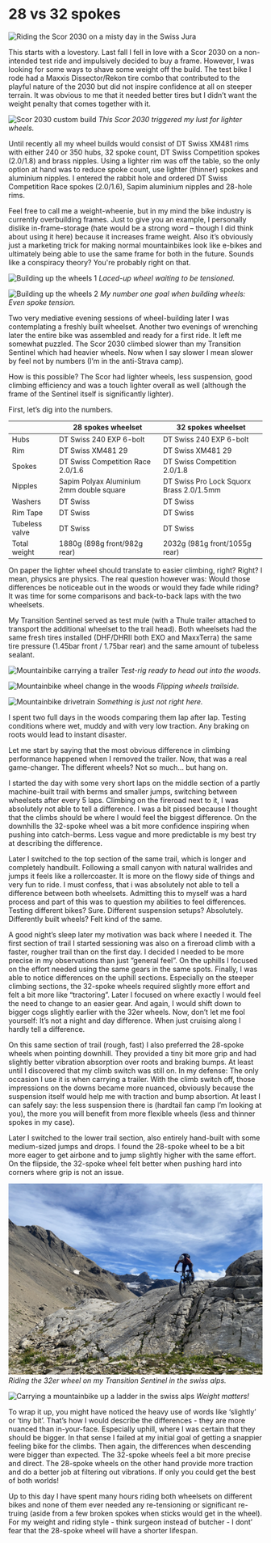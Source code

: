 # 28 vs 32 spokes

![Riding the Scor 2030 on a misty day in the Swiss Jura](/assets/IMG_5594.JPG)

This starts with a lovestory. Last fall I fell in love with a Scor 2030 on a non-intended test ride and impulsively decided to buy a frame. However, I was looking for some ways to shave some weight off the build. The test bike I rode had a Maxxis Dissector/Rekon tire combo that contributed to the playful nature of the 2030 but did not inspire confidence at all on steeper terrain. It was obvious to me that it needed better tires but I didn’t want the weight penalty that comes together with it.

![Scor 2030 custom build](/assets/IMG_3845.HEIC)
*This Scor 2030 triggered my lust for lighter wheels.*

Until recently all my wheel builds would consist of DT Swiss XM481 rims with either 240 or 350 hubs, 32 spoke count, DT Swiss Competition spokes (2.0/1.8) and brass nipples. Using a lighter rim was off the table, so the only option at hand was to reduce spoke count, use lighter (thinner) spokes and aluminium nipples. I entered the rabbit hole and ordered DT Swiss Competition Race spokes (2.0/1.6), Sapim aluminium nipples and 28-hole rims.

Feel free to call me a weight-wheenie, but in my mind the bike industry is currently overbuilding frames. Just to give you an example, I personally dislike in-frame-storage (hate would be a strong word – though I did think about using it here) because it increases frame weight. Also it’s obviously just a marketing trick for making normal mountainbikes look like e-bikes and ultimately being able to use the same frame for both in the future. Sounds like a conspiracy theory? You're probably right on that.

![Building up the wheels 1](/assets/IMG_3260.heic)
*Laced-up wheel waiting to be tensioned.*

![Building up the wheels 2](/assets/IMG_5385.HEIC)
*My number one goal when building wheels: Even spoke tension.*

Two very mediative evening sessions of wheel-building later I was contemplating a freshly built wheelset. Another two evenings of wrenching later the entire bike was assembled and ready for a first ride. It left me somewhat puzzled. The Scor 2030 climbed slower than my Transition Sentinel which had heavier wheels. Now when I say slower I mean slower by feel not by numbers (I’m in the anti-Strava camp).

How is this possible? The Scor had lighter wheels, less suspension, good climbing efficiency and was a touch lighter overall as well (although the frame of the Sentinel itself is significantly lighter).

First, let’s dig into the numbers.

| | 28 spokes wheelset | 32 spokes wheelset |
| -------- | ------- | ------- |
| Hubs | DT Swiss 240 EXP 6-bolt | DT Swiss 240 EXP 6-bolt |
| Rim | DT Swiss XM481 29 | DT Swiss XM481 29 |
| Spokes | DT Swiss Competition Race 2.0/1.6 | DT Swiss Competition 2.0/1.8 |
| Nipples | Sapim Polyax Aluminium 2mm double square | DT Swiss Pro Lock Squorx Brass 2.0/1.5mm |
| Washers | DT Swiss | DT Swiss |
| Rim Tape | DT Swiss | DT Swiss |
| Tubeless valve | DT Swiss | DT Swiss |
| Total weight | 1880g (898g front/982g rear) | 2032g (981g front/1055g rear) |

On paper the lighter wheel should translate to easier climbing, right? Right? I mean, physics are physics. The real question however was: Would those differences be noticeable out in the woods or would they fade while riding? It was time for some comparisons and back-to-back laps with the two wheelsets.

My Transition Sentinel served as test mule (with a Thule trailer attached to transport the additional wheelset to the trail head). Both wheelsets had the same fresh tires installed (DHF/DHRII both EXO and MaxxTerra) the same tire pressure (1.45bar front / 1.75bar rear) and the same amount of tubeless sealant.

![Mountainbike carrying a trailer](/assets/IMG_5395.HEIC)
*Test-rig ready to head out into the woods.*

![Mountainbike wheel change in the woods](/assets/IMG_5397.HEIC)
*Flipping wheels trailside.*

![Mountainbike drivetrain](/assets/IMG_5398.HEIC)
*Something is just not right here.*

I spent two full days in the woods comparing them lap after lap. Testing conditions where wet, muddy and with very low traction. Any braking on roots would lead to instant disaster.

Let me start by saying that the most obvious difference in climbing performance happened when I removed the trailer. Now, that was a real game-changer. The different wheels? Not so much… but hang on.

I started the day with some very short laps on the middle section of a partly machine-built trail with berms and smaller jumps, switching between  wheelsets after every 5 laps. Climbing on the fireroad next to it, I was absolutely not able to tell a difference. I was a bit pissed because I thought that the climbs should be where I would feel the biggest difference. On the downhills the 32-spoke wheel was a bit more confidence inspiring when pushing into catch-berms. Less vague and more predictable is my best try at describing the difference.

Later I switched to the top section of the same trail, which is longer and completely handbuilt. Following a small canyon with natural wallrides and jumps it feels like a rollercoaster. It is more on the flowy side of things and very fun to ride. I must confess, that i was absolutely not able to tell a difference between both wheelsets. Admitting this to myself was a hard process and part of this was to question my abilities to feel differences. Testing different bikes? Sure. Different suspension setups? Absolutely. Differently built wheels? Felt kind of the same.

A good night’s sleep later my motivation was back where I needed it. The first section of trail I started sessioning was also on a fireroad climb with a faster, rougher trail than on the first day. I decided I needed to be more precise in my observations than just “general feel”. On the uphills I focused on the effort needed using the same gears in the same spots. Finally, I was able to notice differences on the uphill sections. Especially on the steeper climbing sections, the 32-spoke wheels required slightly more effort and felt a bit more like “tractoring”. Later I focused on where exactly I would feel the need to change to an easier gear. And again, I would shift down to bigger cogs slightly earlier with the 32er wheels. Now, don’t let me fool yourself: It’s not a night and day difference. When just cruising along I hardly tell a difference.

On this same section of trail (rough, fast) I also preferred the 28-spoke wheels when pointing downhill. They provided a tiny bit more grip and had slightly better vibration absorption over roots and braking bumps. At least until I discovered that my climb switch was still on. In my defense: The only occasion I use it is when carrying a trailer. With the climb switch off, those impressions on the downs became more nuanced, obviously because the suspension itself would help me with traction and bump absortion. At least I can safely say: the less suspension there is (hardtail fan camp I’m looking at you), the more you will benefit from more flexible wheels (less and thinner spokes in my case).

Later I switched to the lower trail section, also entirely hand-built with some medium-sized jumps and drops. I found the 28-spoke wheel to be a bit more eager to get airbone and to jump slightly higher with the same effort. On the flipside, the 32-spoke wheel felt better when pushing hard into corners where grip is not an issue.

![Mountainbike ride in the swiss alps](/assets/IMG_4952.JPG)
*Riding the 32er wheel on my Transition Sentinel in the swiss alps.*

![Carrying a mountainbike up a ladder in the swiss alps](/assets/IMG_5210.HEIC)
*Weight matters!*

To wrap it up, you might have noticed the heavy use of words like ‘slightly’ or ‘tiny bit’. That’s how I would describe the differences - they are more nuanced than in-your-face. Especially uphill, where I was certain that they should be bigger. In that sense I failed at my initial goal of getting a snappier feeling bike for the climbs. Then again, the differences when descending were bigger than expected. The 32-spoke wheels feel a bit more precise and direct. The 28-spoke wheels on the other hand provide more traction and do a better job at filtering out vibrations. If only you could get the best of both worlds!

Up to this day I have spent many hours riding both wheelsets on different bikes and none of them ever needed any re-tensioning or significant re-truing (aside from a few broken spokes when sticks would get in the wheel). For my weight and riding style - think surgeon instead of butcher - I dont’ fear that the 28-spoke wheel will have a shorter lifespan.
